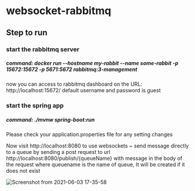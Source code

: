 # websocket-rabbitmq

## Step to run
### start the rabbitmq server 
##### command: docker run --hostname my-rabbit --name some-rabbit -p 15672:15672 -p 5671:5672 rabbitmq:3-management
now you can access to rabbitmq dashboard on the URL: http://localhost:15672/  default username and password is guest

### start the spring app
##### command: ./mvnw spring-boot:run

Please check your application.properties file for any setting changes

Now visit http://localhost:8080 to use websockets
~ send message directly to a queue by sending a post request to url http://localhost:8080/publish/{queueName} with message in the body of the request
where queuename is the name of queue, It will be created if it does not exist 

![Screenshot from 2021-06-03 17-35-58](https://user-images.githubusercontent.com/43216487/120642198-3649af00-c492-11eb-857f-82e60d0d835e.png)



